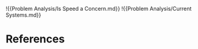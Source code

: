 
!{{Problem Analysis/Is Speed a Concern.md}}
!{{Problem Analysis/Current Systems.md}}


# References
